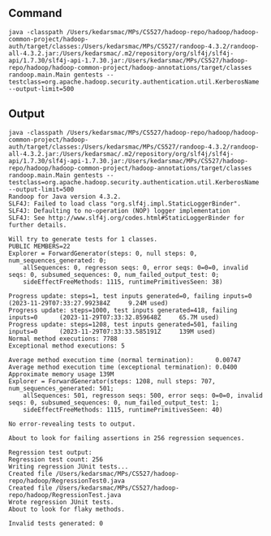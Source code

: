 ## Command

`java -classpath /Users/kedarsmac/MPs/CS527/hadoop-repo/hadoop/hadoop-common-project/hadoop-auth/target/classes:/Users/kedarsmac/MPs/CS527/randoop-4.3.2/randoop-all-4.3.2.jar:/Users/kedarsmac/.m2/repository/org/slf4j/slf4j-api/1.7.30/slf4j-api-1.7.30.jar:/Users/kedarsmac/MPs/CS527/hadoop-repo/hadoop/hadoop-common-project/hadoop-annotations/target/classes randoop.main.Main gentests --testclass=org.apache.hadoop.security.authentication.util.KerberosName --output-limit=500`

## Output

```
java -classpath /Users/kedarsmac/MPs/CS527/hadoop-repo/hadoop/hadoop-common-project/hadoop-auth/target/classes:/Users/kedarsmac/MPs/CS527/randoop-4.3.2/randoop-all-4.3.2.jar:/Users/kedarsmac/.m2/repository/org/slf4j/slf4j-api/1.7.30/slf4j-api-1.7.30.jar:/Users/kedarsmac/MPs/CS527/hadoop-repo/hadoop/hadoop-common-project/hadoop-annotations/target/classes randoop.main.Main gentests --testclass=org.apache.hadoop.security.authentication.util.KerberosName --output-limit=500
Randoop for Java version 4.3.2.
SLF4J: Failed to load class "org.slf4j.impl.StaticLoggerBinder".
SLF4J: Defaulting to no-operation (NOP) logger implementation
SLF4J: See http://www.slf4j.org/codes.html#StaticLoggerBinder for further details.

Will try to generate tests for 1 classes.
PUBLIC MEMBERS=22
Explorer = ForwardGenerator(steps: 0, null steps: 0, num_sequences_generated: 0;
    allSequences: 0, regresson seqs: 0, error seqs: 0=0=0, invalid seqs: 0, subsumed_sequences: 0, num_failed_output_test: 0;
    sideEffectFreeMethods: 1115, runtimePrimitivesSeen: 38)

Progress update: steps=1, test inputs generated=0, failing inputs=0      (2023-11-29T07:33:27.992384Z     9.24M used)
Progress update: steps=1000, test inputs generated=418, failing inputs=0      (2023-11-29T07:33:32.859648Z     65.7M used)
Progress update: steps=1208, test inputs generated=501, failing inputs=0      (2023-11-29T07:33:33.585191Z     139M used)
Normal method executions: 7788
Exceptional method executions: 5

Average method execution time (normal termination):      0.00747
Average method execution time (exceptional termination): 0.0400
Approximate memory usage 139M
Explorer = ForwardGenerator(steps: 1208, null steps: 707, num_sequences_generated: 501;
    allSequences: 501, regresson seqs: 500, error seqs: 0=0=0, invalid seqs: 0, subsumed_sequences: 0, num_failed_output_test: 1;
    sideEffectFreeMethods: 1115, runtimePrimitivesSeen: 40)

No error-revealing tests to output.

About to look for failing assertions in 256 regression sequences.

Regression test output:
Regression test count: 256
Writing regression JUnit tests...
Created file /Users/kedarsmac/MPs/CS527/hadoop-repo/hadoop/RegressionTest0.java
Created file /Users/kedarsmac/MPs/CS527/hadoop-repo/hadoop/RegressionTest.java
Wrote regression JUnit tests.
About to look for flaky methods.

Invalid tests generated: 0
```

